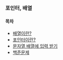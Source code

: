 ### 포인터, 배열

#### 목차
- [배열이란?](https://github.com/posin2361/gwangju_study/blob/main/1기_스터디/자료구조및알고리즘(C언어)/1주차_포인터,%20배열/배열이란%3F/README.md)
- [포인터이란?](https://github.com/posin2361/gwangju_study/tree/main/1기_스터디/자료구조및알고리즘(C언어)/1주차_포인터%2C%20배열/포인터이란%3F)
- [문자열 배열에 입력 받기](https://github.com/posin2361/gwangju_study/tree/main/1기_스터디/자료구조및알고리즘(C언어)/1주차_포인터,%20배열/문자열%20배열에%20입력%20받기)
- [백준문제](https://github.com/posin2361/gwangju_study/blob/main/1기_스터디/자료구조및알고리즘(C언어)/1주차_포인터,%20배열/백준문제/README.md)
